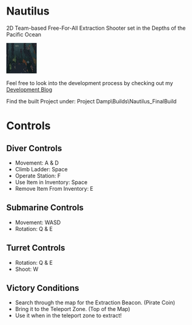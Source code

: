 # Nautilus
2D Team-based Free-For-All Extraction Shooter set in the Depths of the Pacific Ocean

<a href="https://github.com/othneildrew/Best-README-Template">
    <img src="images/ConceptArt1.jpeg" alt="Logo" width="80" height="80">
</a>

Feel free to look into the development process by checking out my [Development Blog](https://cgdprogressblog.blogspot.com)

Find the built Project under: Project Damp\Builds\Nautilus_FinalBuild


# Controls
## Diver Controls
* Movement: A & D
* Climb Ladder: Space
* Operate Station: F
* Use Item in Inventory: Space
* Remove Item From Inventory: E


## Submarine Controls
* Movement: WASD
* Rotation: Q & E


## Turret Controls
* Rotation: Q & E
* Shoot: W


## Victory Conditions
* Search through the map for the Extraction Beacon. (Pirate Coin)
* Bring it to the Teleport Zone. (Top of the Map)
* Use it when in the teleport zone to extract!
